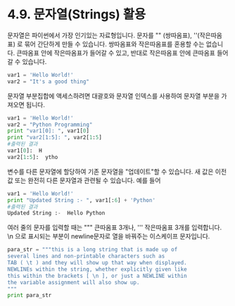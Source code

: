 # 4.9.    문자열\(Strings\) 활용



문자열은 파이썬에서 가장 인기있는 자료형입니다. 문자를 "" \(쌍따옴표\), ''\(작은따옴표\) 로 묶어 간단하게 만들 수 있습니다. 쌍따옴표와 작은따옴표를 혼용할 수는 없습니다. 큰따옴표 안에 작은따옴표가 들어갈 수 있고, 반대로 작은따옴표 안에 큰따옴표 들어갈 수 있습니다.

```python
var1 = 'Hello World!'
var2 = "It's a good thing"
```

문자열 부분집합에 액세스하려면 대괄호와 문자열 인덱스를 사용하여 문자열 부분을 가져오면 됩니다.

```python
var1 = 'Hello World!'
var2 = "Python Programming"
print "var1[0]: ", var1[0]
print "var2[1:5]: ", var2[1:5]
#출력된 결과
var1[0]:  H
var2[1:5]:  ytho
```

변수를 다른 문자열에 할당하여 기존 문자열을 "업데이트"할 수 있습니다. 새 값은 이전 값 또는 완전히 다른 문자열과 관련될 수 있습니다. 예를 들어

```python
var1 = 'Hello World!'
print "Updated String :- ", var1[:6] + 'Python'
#출력된 결과
Updated String :-  Hello Python
```

여러 줄의 문자를 입력할 때는 """ 큰따옴표 3개나, ''' 작은따옴표 3개를 입력합니다. \n 으로 표시되는 부분이 newline문자로 열을 바꿔주는 이스케이프 문자입니다.

```python
para_str = """this is a long string that is made up of
several lines and non-printable characters such as
TAB ( \t ) and they will show up that way when displayed.
NEWLINEs within the string, whether explicitly given like
this within the brackets [ \n ], or just a NEWLINE within
the variable assignment will also show up.
"""
print para_str
```

#### 

